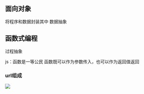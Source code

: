## 面向对象
将程序和数据封装其中
数据抽象

## 函数式编程
过程抽象

js：函数是一等公民
函数既可以作为参数传入，也可以作为返回值返回


### url组成

![](D:\Users\程名华\Pictures\QQ图片\QQ图片20201210181621.jpg)